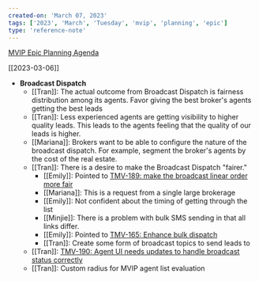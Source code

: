 ```yaml
---
created-on: 'March 07, 2023'
tags: ['2023', 'March', 'Tuesday', 'mvip', 'planning', 'epic']
type: 'reference-note'
---
```


[MVIP Epic Planning Agenda](https://docs.google.com/document/d/11oFL1Q0EDG0zVShHDx9U2dbWVhDaFbADTU_F7G4T5SA/edit)

[[2023-03-06]] 

- **Broadcast Dispatch**
	- [[Tran]]: The actual outcome from Broadcast Dispatch is fairness distribution among its agents. Favor giving the best broker's agents getting the best leads
	- [[Tran]]: Less experienced agents are getting visibility to higher quality leads. This leads to the agents feeling that the quality of our leads is higher.
	- [[Mariana]]: Brokers want to be able to configure the nature of the broadcast dispatch. For example, segment the broker's agents by the cost of the real estate.
	- [[Tran]]: There is a desire to make the Broadcast Dispatch "fairer."
		- [[Emily]]: Pointed to [TMV-189: make the broadcast linear order more fair](https://moveinc.atlassian.net/browse/TMV-189)
		- [[Mariana]]: This is a request from a single large brokerage
		- [[Emily]]: Not confident about the timing of getting through the list
		- [[Minjie]]: There is a problem with bulk SMS sending in that all links differ. 
		- [[Emily]]: Pointed to [TMV-165: Enhance bulk dispatch](https://moveinc.atlassian.net/browse/TMV-165)
		- [[Tran]]: Create some form of broadcast topics to send leads to
	- [[Tran]]: [TMV-190: Agent UI needs updates to handle broadcast status correctly](https://moveinc.atlassian.net/browse/TMV-190)
	- [[Tran]]: Custom radius for MVIP agent list evaluation